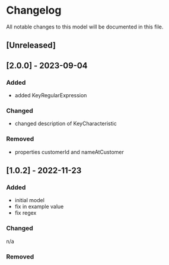 # Changelog
All notable changes to this model will be documented in this file.

## [Unreleased]
## [2.0.0] - 2023-09-04
### Added
- added KeyRegularExpression

### Changed
- changed description of KeyCharacteristic

### Removed
- properties customerId and nameAtCustomer

## [1.0.2] - 2022-11-23
### Added
- initial model
- fix in example value
- fix regex

### Changed
n/a

### Removed

